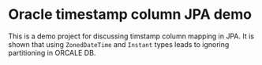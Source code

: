 Oracle timestamp column JPA demo
================================

This is a demo project for discussing timstamp column mapping in JPA. It is shown that using `ZonedDateTime` and `Instant` types leads to ignoring partitioning in ORCALE DB. 
